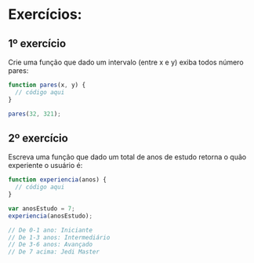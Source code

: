 # Exercícios: 

## 1º exercício

Crie uma função que dado um intervalo (entre x e y) exiba todos número pares:

```js
function pares(x, y) {
  // código aqui
}

pares(32, 321);
```

## 2º exercício

Escreva uma função que dado um total de anos de estudo retorna o quão experiente o usuário é:

```js
function experiencia(anos) {
  // código aqui
}

var anosEstudo = 7;
experiencia(anosEstudo);

// De 0-1 ano: Iniciante
// De 1-3 anos: Intermediário
// De 3-6 anos: Avançado
// De 7 acima: Jedi Master
```

